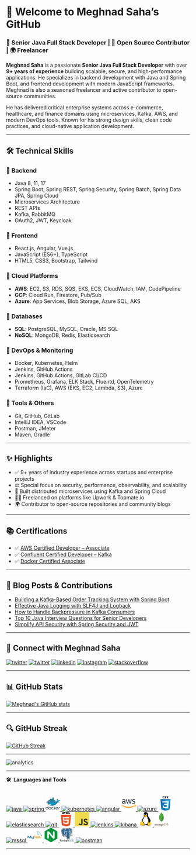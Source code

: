 

# 👋 Welcome to Meghnad Saha’s GitHub

### 💼 Senior Java Full Stack Developer | 🧠 Open Source Contributor | 🌍 Freelancer

**Meghnad Saha** is a passionate **Senior Java Full Stack Developer** with over **9+ years of experience** building scalable, secure, and high-performance applications. He specializes in backend development with Java and Spring Boot, and frontend development with modern JavaScript frameworks. Meghnad is also a seasoned freelancer and active contributor to open-source communities.

He has delivered critical enterprise systems across e-commerce, healthcare, and finance domains using microservices, Kafka, AWS, and modern DevOps tools. Known for his strong design skills, clean code practices, and cloud-native application development.

---

## 🛠️ Technical Skills

### 🔹 Backend

* Java 8, 11, 17
* Spring Boot, Spring REST, Spring Security, Spring Batch, Spring Data JPA, Spring Cloud
* Microservices Architecture
* REST APIs
* Kafka, RabbitMQ
* OAuth2, JWT, Keycloak

### 🔹 Frontend

* React.js, Angular, Vue.js
* JavaScript (ES6+), TypeScript
* HTML5, CSS3, Bootstrap, Tailwind

### 🔹 Cloud Platforms

* **AWS**: EC2, S3, RDS, SQS, EKS, ECS, CloudWatch, IAM, CodePipeline
* **GCP**: Cloud Run, Firestore, Pub/Sub
* **Azure**: App Services, Blob Storage, Azure SQL, AKS

### 🔹 Databases

* **SQL**: PostgreSQL, MySQL, Oracle, MS SQL
* **NoSQL**: MongoDB, Redis, Elasticsearch

### 🔹 DevOps & Monitoring

* Docker, Kubernetes, Helm
* Jenkins, GitHub Actions
* Jenkins, GitHub Actions, GitLab CI/CD
* Prometheus, Grafana, ELK Stack, Fluentd, OpenTelemetry
* Terraform (IaC), AWS (EKS, EC2, Lambda, S3), Azure

### 🔹 Tools & Others

* Git, GitHub, GitLab
* IntelliJ IDEA, VSCode
* Postman, JMeter
* Maven, Gradle

---

## ✨ Highlights

* ✅ 9+ years of industry experience across startups and enterprise projects
* ⚖️ Special focus on security, performance, observability, and scalability
* 🔁 Built distributed microservices using Kafka and Spring Cloud
* 👨‍💻 Freelanced on platforms like Upwork & Topmate.io
* 🌍 Contributor to open-source repositories and community blogs

---

## 📚 Certifications

* ✅ [AWS Certified Developer – Associate](https://www.credly.com/badges/a447404c-d253-41c5-bec2-ae3ab170c67e)
* ✅ [Confluent Certified Developer – Kafka](https://certificates.confluent.io/e63cedf4-56fa-48f4-b6f5-14eba425b734#acc.6hyV0okL)
* ✅ [Docker Certified Associate](https://certification.mirantis.com/3f636ad1-72d3-45a0-87e2-8dcad1aa205e#acc.YsDNeGZ4)

---

## 📕 Blog Posts & Contributions

<!-- BLOG-POST-LIST:START -->

* [Building a Kafka-Based Order Tracking System with Spring Boot](https://meghnadsaha.dev/blog/kafka-order-tracking)
* [Effective Java Logging with SLF4J and Logback](https://meghnadsaha.dev/blog/java-logging-best-practices)
* [How to Handle Backpressure in Kafka Consumers](https://meghnadsaha.dev/blog/kafka-backpressure)
* [Top 10 Java Interview Questions for Senior Developers](https://meghnadsaha.dev/blog/java-interview-questions)
* [Simplify API Security with Spring Security and JWT](https://meghnadsaha.dev/blog/spring-security-jwt)

<!-- BLOG-POST-LIST:END -->

---

## 🔗 Connect with Meghnad Saha


<p align="left">


  <a href="https://wa.me/9190462222?text=Hello%2C%20I%20hope%20you're%20doing%20well.%20I'm%20reaching%20out%20to%20discuss%20a%20freelance%20opportunity%20for%20a%20Java%20Backend%20or%20Fullstack%20Developer%20with%20experience%20in%20Spring%20Boot%2C%20React%2C%20Next.js%2C%20Angular%2C%20AWS%2C%20Kafka%2C%20Docker%2C%20and%20Kubernetes.%20Please%20let%20me%20know%20if%20you%20are%20currently%20available%20and%20open%20to%20discussing%20further.%20Thank%20you." target="_blank">
<img src="https://raw.githubusercontent.com/rahuldkjain/github-profile-readme-generator/master/src/images/icons/Social/whatsapp.svg" alt="twitter" height="30" width="40" /></a>
<a href="https://twitter.com/meghnadsahadev" target="_blank"><img src="https://raw.githubusercontent.com/rahuldkjain/github-profile-readme-generator/master/src/images/icons/Social/twitter.svg" alt="twitter" height="30" width="40" /></a>
<a href="https://linkedin.com/in/meghnadsaha" target="_blank"><img src="https://raw.githubusercontent.com/rahuldkjain/github-profile-readme-generator/master/src/images/icons/Social/linked-in-alt.svg" alt="linkedin" height="30" width="40" /></a>
<a href="https://instagram.com/meghnad.codes" target="_blank"><img src="https://raw.githubusercontent.com/rahuldkjain/github-profile-readme-generator/master/src/images/icons/Social/instagram.svg" alt="instagram" height="30" width="40" /></a>
<a href="https://stackoverflow.com/users/12345678/meghnadsaha" target="_blank"><img src="https://raw.githubusercontent.com/rahuldkjain/github-profile-readme-generator/master/src/images/icons/Social/stack-overflow.svg" alt="stackoverflow" height="30" width="40" /></a>
</p>



---

## 📊 GitHub Stats

[![Meghnad's GitHub stats](https://github-readme-stats.vercel.app/api?username=meghnadsaha\&show_icons=true\&theme=radical)](https://github.com/anuraghazra/github-readme-stats)

---

## 🔍 GitHub Streak

[![GitHub Streak](http://github-readme-streak-stats.herokuapp.com?user=meghnadsaha\&theme=dark)](https://git.io/streak-stats)

---

<img alt='analytics' src='https://profile-counter.glitch.me/meghnadsaha/count.svg' width='0px'>

---
  

  <summary><b>🛠️&nbsp;&nbsp;Languages&nbsp;and&nbsp;Tools</b></summary>
  <br/>
  <p align="left"> <a href="https://java.com" target="_blank"> <img src="https://www.vectorlogo.zone/logos/java/java-icon.svg" alt="java" width="40" height="40"/> </a><a href="https://springframework.io" target="_blank"> <img src="https://www.vectorlogo.zone/logos/springio/springio-ar21.svg" alt="spring" width="80" height="40"/> </a>  <a href="https://www.docker.com/" target="_blank"> <img src="https://raw.githubusercontent.com/devicons/devicon/master/icons/docker/docker-original-wordmark.svg" alt="docker" width="40" height="40"/> </a><a href="https://kubernetes.io" target="_blank"> <img src="https://www.vectorlogo.zone/logos/kubernetes/kubernetes-icon.svg" alt="kubernetes" width="40" height="40"/> </a> <a href="https://angular.io" target="_blank"> <img src="https://angular.io/assets/images/logos/angular/angular.svg" alt="angular" width="40" height="40"/> </a> <a href="https://aws.amazon.com" target="_blank"> <img src="https://raw.githubusercontent.com/devicons/devicon/master/icons/amazonwebservices/amazonwebservices-original-wordmark.svg" alt="aws" width="40" height="40"/> </a> <a href="https://azure.microsoft.com/en-in/" target="_blank"> <img src="https://www.vectorlogo.zone/logos/microsoft_azure/microsoft_azure-icon.svg" alt="azure" width="40" height="40"/> </a> <a href="https://www.w3schools.com/css/" target="_blank"> <img src="https://raw.githubusercontent.com/devicons/devicon/master/icons/css3/css3-original-wordmark.svg" alt="css3" width="40" height="40"/> </a> <a href="https://www.elastic.co" target="_blank"> <img src="https://www.vectorlogo.zone/logos/elastic/elastic-icon.svg" alt="elasticsearch" width="40" height="40"/> </a> <a href="https://git-scm.com/" target="_blank"> <img src="https://www.vectorlogo.zone/logos/git-scm/git-scm-icon.svg" alt="git" width="40" height="40"/> </a> <a href="https://www.w3.org/html/" target="_blank"> <img src="https://raw.githubusercontent.com/devicons/devicon/master/icons/html5/html5-original-wordmark.svg" alt="html5" width="40" height="40"/> </a><a href="https://developer.mozilla.org/en-US/docs/Web/JavaScript" target="_blank"> <img src="https://raw.githubusercontent.com/devicons/devicon/master/icons/javascript/javascript-original.svg" alt="javascript" width="40" height="40"/> </a>  <a href="https://www.jenkins.io" target="_blank"> <img src="https://www.vectorlogo.zone/logos/jenkins/jenkins-icon.svg" alt="jenkins" width="40" height="40"/> </a>  <a href="https://www.elastic.co/kibana" target="_blank"> <img src="https://www.vectorlogo.zone/logos/elasticco_kibana/elasticco_kibana-icon.svg" alt="kibana" width="40" height="40"/> </a>  <a href="https://www.linux.org/" target="_blank"> <img src="https://raw.githubusercontent.com/devicons/devicon/master/icons/linux/linux-original.svg" alt="linux" width="40" height="40"/> </a> <a href="https://www.mongodb.com/" target="_blank"> <img src="https://raw.githubusercontent.com/devicons/devicon/master/icons/mongodb/mongodb-original-wordmark.svg" alt="mongodb" width="40" height="40"/> </a> <a href="https://www.microsoft.com/en-us/sql-server" target="_blank"> <img src="https://www.svgrepo.com/show/303229/microsoft-sql-server-logo.svg" alt="mssql" width="40" height="40"/> </a> <a href="https://www.mysql.com/" target="_blank"> <img src="https://raw.githubusercontent.com/devicons/devicon/master/icons/mysql/mysql-original-wordmark.svg" alt="mysql" width="40" height="40"/> </a> <a href="https://www.nginx.com" target="_blank"> <img src="https://raw.githubusercontent.com/devicons/devicon/master/icons/nginx/nginx-original.svg" alt="nginx" width="40" height="40"/> </a>  <a href="https://www.postgresql.org" target="_blank"> <img src="https://raw.githubusercontent.com/devicons/devicon/master/icons/postgresql/postgresql-original-wordmark.svg" alt="postgresql" width="40" height="40"/> </a> <a href="https://postman.com" target="_blank"> <img src="https://www.vectorlogo.zone/logos/getpostman/getpostman-icon.svg" alt="postman" width="40" height="40"/> </a> </p>


  ---

